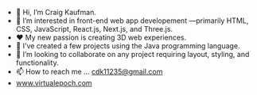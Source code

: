 - 👋 Hi, I’m Craig Kaufman.
- 👀 I’m interested in front-end web app developement —primarily HTML, CSS, JavaScript, React.js, Next.js, and Three.js.
- ❤  My new passion is creating 3D web experiences.
- 🌱 I've created a few projects using the Java programming language.
- 💞️ I’m looking to collaborate on any project requiring layout, styling, and functionality.
- 📫 How to reach me ... cdk11235@gmail.com
- www.virtualepoch.com

<!---
cdk11235/cdk11235 is a ✨ special ✨ repository because its `README.md` (this file) appears on your GitHub profile.
You can click the Preview link to take a look at your changes.
--->
